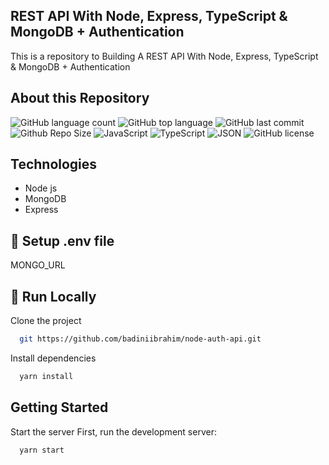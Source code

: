 ## REST API With Node, Express, TypeScript & MongoDB + Authentication
This is a repository to Building A REST API With Node, Express, TypeScript & MongoDB + Authentication


## About this Repository
![GitHub language count](https://img.shields.io/github/languages/count/badiniibrahim/node-auth-api)
![GitHub top language](https://img.shields.io/github/languages/top/badiniibrahim/node-auth-api)
![GitHub last commit](https://img.shields.io/github/last-commit/badiniibrahim/node-auth-api)
![Github Repo Size](https://img.shields.io/github/repo-size/badiniibrahim/node-auth-api)
<img src="https://img.shields.io/badge/JavaScript-F7DF1E.svg?style&logo=JavaScript&logoColor=black" alt="JavaScript" />
<img src="https://img.shields.io/badge/TypeScript-3178C6.svg?style&logo=TypeScript&logoColor=white" alt="TypeScript" />
<img src="https://img.shields.io/badge/JSON-000000.svg?style&logo=JSON&logoColor=white" alt="JSON" />
<img src="https://img.shields.io/github/license/Yuberley/ChatGPT-App-React-Native-TypeScript?style&color=5D6D7E" alt="GitHub license" />

## Technologies
- Node js
- MongoDB
- Express
  
## 🔐 Setup .env file
MONGO_URL

## :running: Run Locally

Clone the project

```bash
  git https://github.com/badiniibrahim/node-auth-api.git
```

Install dependencies
```bash
  yarn install
```

## Getting Started

Start the server
First, run the development server:

```bash
  yarn start
```

